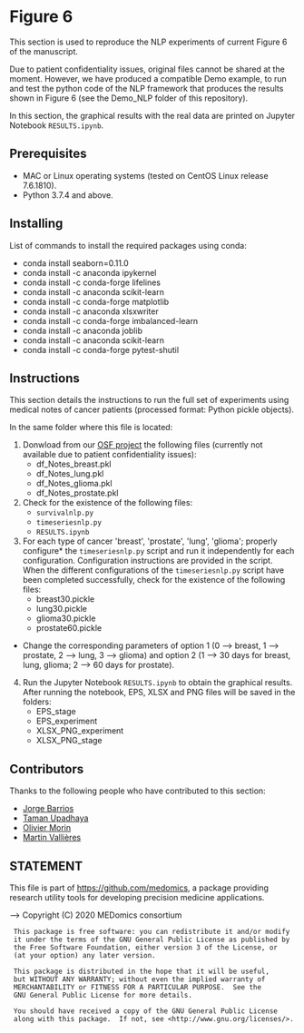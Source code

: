 # Figure 6

This section is used to reproduce the NLP experiments of current Figure 6 of the manuscript.

Due to patient confidentiality issues, original files cannot be shared at the moment.  However, we have produced a compatible Demo example, to run and test the python code of the NLP framework that produces the results shown in Figure 6 (see the Demo_NLP folder of this repository).

In this section, the graphical results with the real data are printed on Jupyter Notebook ```RESULTS.ipynb```.


## Prerequisites
* MAC or Linux operating systems (tested on CentOS Linux release 7.6.1810).
* Python 3.7.4 and above.


## Installing

List of commands to install the required packages using conda:

* conda install seaborn=0.11.0
* conda install -c anaconda ipykernel
* conda install -c conda-forge lifelines
* conda install -c anaconda scikit-learn
* conda install -c conda-forge matplotlib
* conda install -c anaconda xlsxwriter
* conda install -c conda-forge imbalanced-learn 
* conda install -c anaconda joblib
* conda install -c anaconda scikit-learn 
* conda install -c conda-forge pytest-shutil


## Instructions

This section details the instructions to run the full set of experiments using medical notes of cancer patients (processed format: Python pickle objects). 

In the same folder where this file is located:
1. Donwload from our [OSF project](https://osf.io/ytge5/) the following files (currently not available due to patient confidentiality issues):
	* df_Notes_breast.pkl
	* df_Notes_lung.pkl
	* df_Notes_glioma.pkl
	* df_Notes_prostate.pkl
2. Check for the existence of the following files:
	* ```survivalnlp.py```
	* ```timeseriesnlp.py```
	* ```RESULTS.ipynb```
3. For each type of cancer 'breast', 'prostate', 'lung', 'glioma'; properly configure* the ```timeseriesnlp.py``` script and run it independently for each configuration. Configuration instructions are provided in the script. When the different configurations of the ```timeseriesnlp.py``` script have been completed successfully, check for the existence of the following files:
	* breast30.pickle
	* lung30.pickle
	* glioma30.pickle
	* prostate60.pickle

* Change the corresponding parameters of option 1 (0 --> breast, 1 --> prostate, 2 --> lung, 3 --> glioma) and option 2 (1 --> 30 days for breast, lung, glioma; 2 --> 60 days for prostate).

4. Run the Jupyter Notebook ```RESULTS.ipynb``` to obtain the graphical results. After running the notebook, EPS, XLSX and PNG  files will be saved in the folders:
    * EPS_stage
    * EPS_experiment
    * XLSX_PNG_experiment
    * XLSX_PNG_stage
    
## Contributors
Thanks to the following people who have contributed to this section:

* [Jorge Barrios](https://github.com/numeroj)
* [Taman Upadhaya](https://github.com/TmnGitHub)
* [Olivier Morin](https://github.com/OlivierMorinUCSF)
* [Martin Vallières](https://github.com/mvallieres)

## STATEMENT

 This file is part of <https://github.com/medomics>, a package providing research utility tools for developing precision medicine applications. 
 
 --> Copyright (C) 2020  MEDomics consortium

     This package is free software: you can redistribute it and/or modify
     it under the terms of the GNU General Public License as published by
     the Free Software Foundation, either version 3 of the License, or
     (at your option) any later version.

     This package is distributed in the hope that it will be useful,
     but WITHOUT ANY WARRANTY; without even the implied warranty of
     MERCHANTABILITY or FITNESS FOR A PARTICULAR PURPOSE.  See the
     GNU General Public License for more details.
 
     You should have received a copy of the GNU General Public License
     along with this package.  If not, see <http://www.gnu.org/licenses/>.